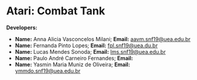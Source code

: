# Atari: Combat Tank

<b>Developers:</b>

- <b>Name:</b> Anna Alicia Vasconcelos Milani; <b>Email:</b> aavm.snf19@uea.edu.br
- <b>Name:</b> Fernanda Pinto Lopes; <b>Email:</b> fpl.snf19@uea.du.br
- <b>Name:</b> Lucas Mendes Sonoda; <b>Email:</b> lms.snf19@uea.edu.br
- <b>Name:</b> Paulo André Carneiro Fernandes; <b>Email:</b>
- <b>Name:</b> Yasmin Maria Muniz de Oliveira; <b>Email:</b> ymmdo.snf19@uea.edu.br
